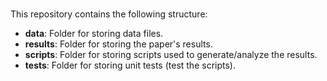 # 

This repository contains the following structure:

- **data**: Folder for storing data files.
- **results**: Folder for storing the paper's results.
- **scripts**: Folder for storing scripts used to generate/analyze the results.
- **tests**: Folder for storing unit tests (test the scripts).


